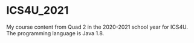 # ICS4U_2021
My course content from Quad 2 in the 2020-2021 school year for ICS4U. The programming language is Java 1.8.
